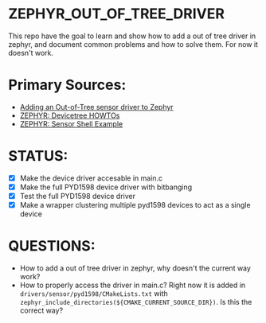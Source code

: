 # ZEPHYR_OUT_OF_TREE_DRIVER
This repo have the goal to learn and show how to add a out of tree driver in zephyr, and document common problems and how to solve them. For now it doesn't work.

# Primary Sources:
* [Adding an Out-of-Tree sensor driver to Zephyr](https://blog.golioth.io/adding-an-out-of-tree-sensor-driver-to-zephyr/)
* [ZEPHYR: Devicetree HOWTOs](https://docs.zephyrproject.org/latest/build/dts/howtos.html#get-devicetree-outputs)
* [ZEPHYR: Sensor Shell Example](https://github.com/zephyrproject-rtos/zephyr/tree/main/samples/sensor/sensor_shell)


# STATUS:
* [x] Make the device driver accesable in main.c
* [x] Make the full PYD1598 device driver with bitbanging
* [x] Test the full PYD1598 device driver 
* [x] Make a wrapper clustering multiple pyd1598 devices to act as a single device

# QUESTIONS:
* How to add a out of tree driver in zephyr, why doesn't the current way work?
* How to properly access the driver in main.c? Right now it is added in `drivers/sensor/pyd1598/CMakeLists.txt` with `zephyr_include_directories(${CMAKE_CURRENT_SOURCE_DIR})`. Is this the correct way?